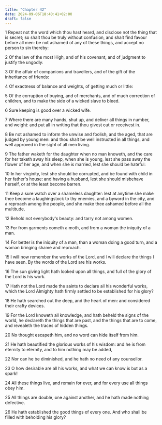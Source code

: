 ```yaml
---
title: "Chapter 42"
date: 2024-09-06T18:40:41+02:00
draft: false
---
```




1 Repeat not the word which thou hast heard, and disclose not the thing that is secret; so shalt thou be truly without confusion, and shalt find favour before all men: be not ashamed of any of these things, and accept no person to sin thereby:

2 Of the law of the most High, and of his covenant, and of judgment to justify the ungodly:

3 Of the affair of companions and travellers, and of the gift of the inheritance of friends:

4 Of exactness of balance and weights, of getting much or little:

5 Of the corruption of buying, and of merchants, and of much correction of children, and to make the side of a wicked slave to bleed.

6 Sure keeping is good over a wicked wife.

7 Where there are many hands, shut up, and deliver all things in number, and weight: and put all in writing that thou givest out or receivest in.

8 Be not ashamed to inform the unwise and foolish, and the aged, that are judged by young men: and thou shalt be well instructed in all things, and well approved in the sight of all men living.

9 The father waketh for the daughter when no man knoweth, and the care for her taketh away his sleep, when she is young, lest she pass away the flower of her age, and when she is married, lest she should be hateful:

10 In her virginity, lest she should be corrupted, and be found with child in her father's house: and having a husband, lest she should misbehave herself, or at the least become barren.

11 Keep a sure watch over a shameless daughter: lest at anytime she make thee become a laughingstock to thy enemies, and a byword in the city, and a reproach among the people, and she make thee ashamed before all the multitude.

12 Behold not everybody's beauty: and tarry not among women.

13 For from garments cometh a moth, and from a woman the iniquity of a man.

14 For better is the iniquity of a man, than a woman doing a good turn, and a woman bringing shame and reproach.

15 I will now remember the works of the Lord, and I will declare the things I have seen. By the words of the Lord are his works.

16 The sun giving light hath looked upon all things, and full of the glory of the Lord is his work.

17 Hath not the Lord made the saints to declare all his wonderful works, which the Lord Almighty hath firmly settled to be established for his glory?

18 He hath searched out the deep, and the heart of men: and considered their crafty devices.

19 For the Lord knoweth all knowledge, and hath beheld the signs of the world, he declareth the things that are past, and the things that are to come, and revealeth the traces of hidden things.

20 No thought escapeth him, and no word can hide itself from him.

21 He hath beautified the glorious works of his wisdom: and he is from eternity to eternity, and to him nothing may be added,

22 Nor can he be diminished, and he hath no need of any counsellor.

23 O how desirable are all his works, and what we can know is but as a spark!

24 All these things live, and remain for ever, and for every use all things obey him.

25 All things are double, one against another, and he hath made nothing defective.

26 He hath established the good things of every one. And who shall be filled with beholding his glory?

